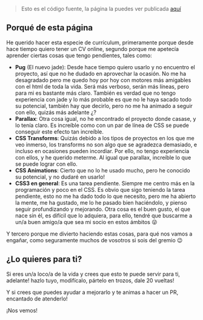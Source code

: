 > Esto es el código fuente, la página la puedes ver publicada [aquí](https://lmfresneda.github.io/)

## Porqué de esta página

He querido hacer esta especie de currículum, primeramente porque desde hace tiempo quiero tener un CV online, segundo porque me apetecía aprender ciertas cosas que tengo pendientes, tales como:

* **Pug** (El nuevo jade): Desde hace tiempo quiero usarlo y no encuentro el proyecto, así que no he dudado en aprovechar la ocasión. No me ha desagradado pero me quedo hoy por hoy con motores más amigables con el html de toda la vida. Será más verboso, serán más líneas, pero para mi es bastante más claro. También es verdad que no tengo experiencia con jade y lo más probable es que no le haya sacado todo su potencial, también hay que decirlo, pero no me ha animado a seguir con ello, quizás más adelante ¿?
* **Parallax**: Otra cosa igual, no he encontrado el proyecto donde casase, y lo tenía claro. Es increíble como con un par de línea de CSS se puede conseguir este efecto tan increíble.
* **CSS Transforms**: Quizás debido a los tipos de proyectos en los que me veo inmerso, los transforms no son algo que se agradezca demasiado, e incluso en ocasiones pueden incordiar. Por ello, no tengo experiencia con ellos, y he querido meterme. Al igual que parallax, increíble lo que se puede lograr con ello.
* **CSS Animations**: Cierto que no lo he usado mucho, pero he conocido su potencial, y no dudaré en usarlo!
* **CSS3 en general**: Es una tarea pendiente. Siempre me centro más en la programación y poco en el CSS. Es obvio que sigo teniendo la tarea pendiente, esto no me ha dado todo lo que necesito, pero me ha abierto la mente, me ha gustado, me lo he pasado bien haciéndolo, y pienso seguir profundizando y mejorando. Otra cosa es el buen gusto, el que nace sin él, es difícil que lo adquiera, para ello, tendré que buscarme a un/a buen amigo/a que sea mi socio en estos ámbitos :stuck_out_tongue_winking_eye:

Y tercero porque me divierto haciendo estas cosas, para qué nos vamos a engañar, como seguramente muchos de vosotros si sois del gremio :wink:

## ¿Lo quieres para ti?

Si eres un/a loco/a de la vida y crees que esto te puede servir para ti, adelante! hazlo tuyo, modifícalo, pártelo en trozos, dale 20 vueltas!

Y si crees que puedes ayudar a mejorarlo y te animas a hacer un PR, encantado de atenderlo!

¡Nos vemos!
